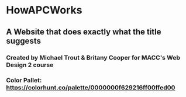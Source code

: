 # HowAPCWorks

## A Website that does exactly what the title suggests

### Created by Michael Trout & Britany Cooper for MACC's Web Design 2 course

### Color Pallet: https://colorhunt.co/palette/0000000f629216ff00ffed00
